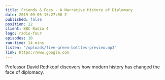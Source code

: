 ```yaml
---
title: Friends & Foes - A Narrative History of Diplomacy
date: 2019-09-05 15:27:00 Z
published: false
position: 22
client: BBC Radio 4
logo: radio-four
episodes: 10
run-time: 14 mins
listen: "/uploads/five-green-bottles-preview.mp3"
link: https://www.google.com
---
```


Professor David Rothkopf discovers how modern history has changed the face of diplomacy.